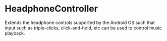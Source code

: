 HeadphoneController
===================

Extends the headphone controls supported by the Android OS such that input such as triple-clicks, click-and-hold, etc  can be used to control music playback.
